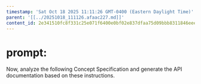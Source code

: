 ```yaml
---
timestamp: 'Sat Oct 18 2025 11:11:26 GMT-0400 (Eastern Daylight Time)'
parent: '[[../20251018_111126.afaac227.md]]'
content_id: 2e341510fc8f331c25e071f6400e0bf02e837dfaa75d09bbb8311846eeea1ca1
---
```


# prompt:

Now, analyze the following Concept Specification and generate the API documentation based on these instructions.

